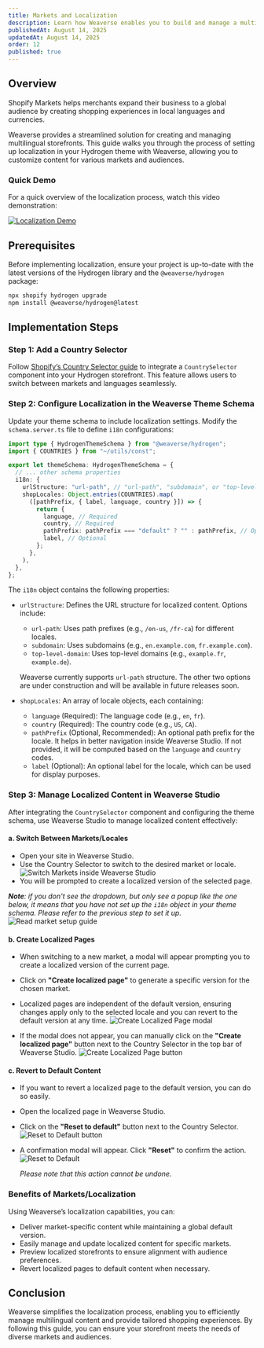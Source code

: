 ```yaml
---
title: Markets and Localization  
description: Learn how Weaverse enables you to build and manage a multilingual storefront effortlessly.  
publishedAt: August 14, 2025  
updatedAt: August 14, 2025  
order: 12  
published: true  
---
```


## Overview

Shopify Markets helps merchants expand their business to a global audience by creating shopping experiences in local languages and currencies.

Weaverse provides a streamlined solution for creating and managing multilingual storefronts. This guide walks you through the process of setting up localization in your Hydrogen theme with Weaverse, allowing you to customize content for various markets and audiences.

### Quick Demo

For a quick overview of the localization process, watch this video demonstration:

[![Localization Demo](https://img.youtube.com/vi/LJy_KxVeUcs/0.jpg)](https://www.youtube.com/watch?v=LJy_KxVeUcs)

## Prerequisites

Before implementing localization, ensure your project is up-to-date with the latest versions of the Hydrogen library and the `@weaverse/hydrogen` package:

```bash
npx shopify hydrogen upgrade
npm install @weaverse/hydrogen@latest
```

## Implementation Steps

### Step 1: Add a Country Selector

Follow [Shopify’s Country Selector guide](https://shopify.dev/docs/storefronts/headless/hydrogen/markets/country-selector) to integrate a `CountrySelector` component into your Hydrogen storefront. This feature allows users to switch between markets and languages seamlessly.

### Step 2: Configure Localization in the Weaverse Theme Schema

Update your theme schema to include localization settings. Modify the `schema.server.ts` file to define `i18n` configurations:

```typescript
import type { HydrogenThemeSchema } from "@weaverse/hydrogen";
import { COUNTRIES } from "~/utils/const";

export let themeSchema: HydrogenThemeSchema = {
  // ... other schema properties
  i18n: {
    urlStructure: "url-path", // "url-path", "subdomain", or "top-level-domain"
    shopLocales: Object.entries(COUNTRIES).map(
      ([pathPrefix, { label, language, country }]) => {
        return {
          language, // Required
          country, // Required
          pathPrefix: pathPrefix === "default" ? "" : pathPrefix, // Optional, but recommended for better navigation inside Weaverse Studio
          label, // Optional
        };
      },
    ),
  },
};
```

The `i18n` object contains the following properties:
- `urlStructure`: Defines the URL structure for localized content. Options include:
  - `url-path`: Uses path prefixes (e.g., `/en-us`, `/fr-ca`) for different locales.
  - `subdomain`: Uses subdomains (e.g., `en.example.com`, `fr.example.com`).
  - `top-level-domain`: Uses top-level domains (e.g., `example.fr`, `example.de`).

  Weaverse currently supports `url-path` structure. The other two options are under construction and will be available in future releases soon.
- `shopLocales`: An array of locale objects, each containing:
  - `language` (Required): The language code (e.g., `en`, `fr`).
  - `country` (Required): The country code (e.g., `US`, `CA`).
  - `pathPrefix` (Optional, Recommended): An optional path prefix for the locale. It helps in better navigation inside Weaverse Studio. If not provided, it will be computed based on the `language` and `country` codes.
  - `label` (Optional): An optional label for the locale, which can be used for display purposes.

### Step 3: Manage Localized Content in Weaverse Studio

After integrating the `CountrySelector` component and configuring the theme schema, use Weaverse Studio to manage localized content effectively:

#### a. Switch Between Markets/Locales
- Open your site in Weaverse Studio.
- Use the Country Selector to switch to the desired market or locale.
  ![Switch Markets inside Weaverse Studio](https://cdn.shopify.com/s/files/1/0838/0052/3057/files/studio_countries_selector.png?v=1747887045)
- You will be prompted to create a localized version of the selected page.

***Note**: if you don't see the dropdown, but only see a popup like the one below, it means that you have not set up the `i18n` object in your theme schema. Please refer to the previous step to set it up.*
![Read market setup guide](https://cdn.shopify.com/s/files/1/0838/0052/3057/files/market_setup_guide.png?v=1747901370)

#### b. Create Localized Pages
- When switching to a new market, a modal will appear prompting you to create a localized version of the current page.
- Click on **"Create localized page"** to generate a specific version for the chosen market.
- Localized pages are independent of the default version, ensuring changes apply only to the selected locale and you can revert to the default version at any time.
  ![Create Localized Page modal](https://cdn.shopify.com/s/files/1/0838/0052/3057/files/create_localized_page_modal.png?v=1747887649)

- If the modal does not appear, you can manually click on the **"Create localized page"** button next to the Country Selector in the top bar of Weaverse Studio.
  ![Create Localized Page button](https://cdn.shopify.com/s/files/1/0838/0052/3057/files/create_localized_page_button.png?v=1747887648)

#### c. Revert to Default Content
- If you want to revert a localized page to the default version, you can do so easily.
- Open the localized page in Weaverse Studio.
- Click on the **"Reset to default"** button next to the Country Selector.
  ![Reset to Default button](https://cdn.shopify.com/s/files/1/0838/0052/3057/files/reset_localized_page_button.png?v=1747887647)
- A confirmation modal will appear. Click **"Reset"** to confirm the action.
  ![Reset to Default](https://cdn.shopify.com/s/files/1/0838/0052/3057/files/reset_localized_page_modal.png?v=1747887648)

  *Please note that this action cannot be undone.*


### Benefits of Markets/Localization

Using Weaverse’s localization capabilities, you can:
- Deliver market-specific content while maintaining a global default version.
- Easily manage and update localized content for specific markets.
- Preview localized storefronts to ensure alignment with audience preferences.
- Revert localized pages to default content when necessary.

## Conclusion

Weaverse simplifies the localization process, enabling you to efficiently manage multilingual content and provide tailored shopping experiences. By following this guide, you can ensure your storefront meets the needs of diverse markets and audiences.
